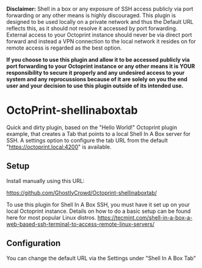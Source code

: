 **Disclaimer:**
    Shell in a box or any exposure of SSH access publicly via port forwarding or any other means is highly discouraged. This plugin is designed to be used locally on a private network and thus the Default URL reflects this, as it should not resolve it accessed by port forwarding. External access to your Octoprint instance should never be via direct port forward and instead a VPN connection to the local network it resides on for remote access is regarded as the best option.

   **If you choose to use this plugin and allow it to be accessed publicly via port forwarding to your Octoprint instance or any other means it is YOUR responsibility to secure it properly and any undesired access to your system and any reprocussions because of it are solely on you the end user and your decision to use this plugin outside of its intended use.**


# OctoPrint-shellinaboxtab

   Quick and dirty plugin, based on the "Hello World!" Octoprint plugin example, that creates a Tab that points to a local Shell In A Box server for SSH. A settings option to configure the tab URL from the default "https://octoprint.local:4200" is available.

## Setup


Install manually using this URL:

   https://github.com/GhostlyCrowd/Octoprint-shellinaboxtab/

   To use this plugin for Shell In A Box SSH, you must have it set up on your local Octoprint instance. Details on how to do a basic setup can be found here for most popular Linux distros. https://tecmint.com/shell-in-a-box-a-web-based-ssh-terminal-to-access-remote-linux-servers/

## Configuration

   You can change the default URL via the Settings under "Shell In A Box Tab"

